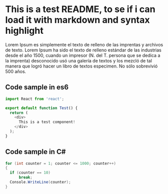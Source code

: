 This is a test README, to se if i can load it with markdown and syntax highlight
===

Lorem Ipsum es simplemente el texto de relleno de las imprentas y archivos de texto. Lorem Ipsum ha sido el texto de relleno estándar de las industrias desde el año 1500, cuando un impresor (N. del T. persona que se dedica a la imprenta) desconocido usó una galería de textos y los mezcló de tal manera que logró hacer un libro de textos especimen. No sólo sobrevivió 500 años.

Code sample in es6
---

```js
import React from 'react';

export default function Test() {
  return (
    <div>
      This is a test component!
    </div>
  );
}
```

Code sample in C#
---

```cs
for (int counter = 1; counter <= 1000; counter++)
{
  if (counter == 10)
      break;
  Console.WriteLine(counter);
}
```

